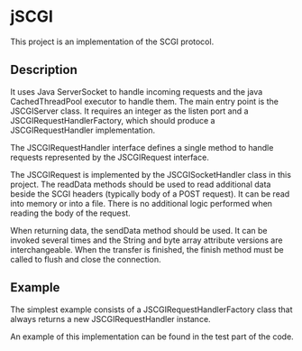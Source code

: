 jSCGI
=====

This project is an implementation of the SCGI protocol.

Description
-----------

It uses Java ServerSocket to handle incoming requests
and the java CachedThreadPool executor to handle them.
The main entry point is the JSCGIServer class. It requires
an integer as the listen port and a JSCGIRequestHandlerFactory,
which should produce a JSCGIRequestHandler implementation.

The JSCGIRequestHandler interface defines a single method to
handle requests represented by the JSCGIRequest interface.

The JSCGIRequest is implemented by the JSCGISocketHandler class
in this project. The readData methods should be used to read
additional data beside the SCGI headers (typically body of a POST
request). It can be read into memory or into a file. There
is no additional logic performed when reading the body of the
request.

When returning data, the sendData method should be used. It
can be invoked several times and the String and byte array
attribute versions are interchangeable. When the transfer is
finished, the finish method must be called to flush and close
the connection.

Example
-------

The simplest example consists of a JSCGIRequestHandlerFactory
class that always returns a new JSCGIRequestHandler instance.

An example of this implementation can be found in the test
part of the code.


